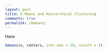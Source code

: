 ```yaml
---
layout: post
title: k-Means and Hierarchical Clustering
comments: true
permalink: /kmeans/
---
```


Here

```r
kmeans(x, centers, iter.max = 10, nstart = 1)
```

